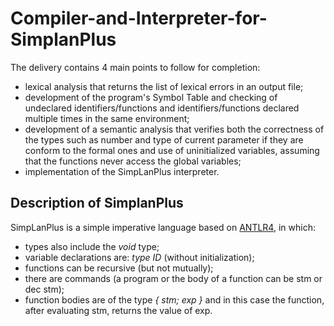 # Compiler-and-Interpreter-for-SimplanPlus

The delivery contains 4 main points to follow for completion:
- lexical analysis that returns the list of lexical errors in an output file;
- development of the program's Symbol Table and checking of undeclared identifiers/functions and identifiers/functions declared multiple times in the same environment;
- development of a semantic analysis that verifies both the correctness of the types such as number and type of current parameter if they are conform to the formal ones and use of uninitialized variables, assuming that the functions never access the global variables;
- implementation of the SimpLanPlus interpreter.

## Description of SimplanPlus

SimpLanPlus is a simple imperative language based on [ANTLR4](https://github.com/antlr/antlr4), in which:
- types also include the *void* type;
- variable declarations are: *type ID* (without initialization);
- functions can be recursive (but not mutually);
- there are commands (a program or the body of a function can be stm or dec stm);
- function bodies are of the type *{ stm; exp }* and in this case the function, after evaluating stm, returns the value of exp.




